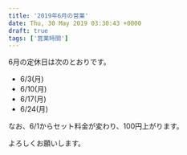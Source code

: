 ```yaml
---
title: '2019年6月の営業'
date: Thu, 30 May 2019 03:30:43 +0000
draft: true
tags: ['営業時間']
---
```


6月の定休日は次のとおりです。

*   6/3(月)
*   6/10(月)
*   6/17(月)
*   6/24(月)

なお、6/1からセット料金が変わり、100円上がります。

よろしくお願いします。